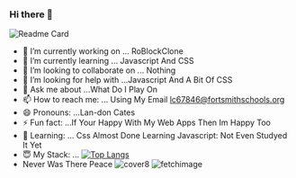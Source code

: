 ### Hi there 👋
![Readme Card](https://github-readme-stats.vercel.app/api?username=PokeyManatee4&show_icons=true&theme=tokyonight)
- 🔭 I’m currently working on ... RoBlockClone
- 🌱 I’m currently learning ... Javascript And CSS
- 👯 I’m looking to collaborate on ... Nothing
- 🤔 I’m looking for help with ...Javascript And A Bit Of CSS
- 💬 Ask me about ...What Do I Play On
- 📫 How to reach me: ... Using My Email lc67846@fortsmithschools.org
- 😄 Pronouns: ...Lan-don Cates
- ⚡ Fun fact: ...If Your Happy With My Web Apps Then Im Happy Too
- 🥰 Learning: ... Css Almost Done Learning Javascript: Not Even Studyed It Yet
- 😇 My Stack: ... [![Top Langs](https://github-readme-stats.vercel.app/api/top-langs/?username=PokeyManatee4&theme=tokyonight)](https://github.com/PokeyManatee4)
- Never Was There Peace
![cover8](https://user-images.githubusercontent.com/64691261/204043764-cbf58739-87eb-4571-82c3-b022e097479e.jpg)
![fetchimage](https://user-images.githubusercontent.com/64691261/204043916-953c78de-20d3-4fe7-800d-52202f2734ef.png)

